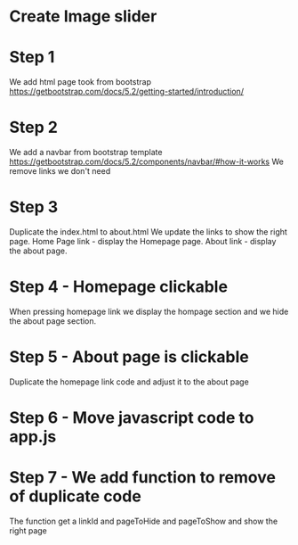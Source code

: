 # Create Image slider 

# Step 1
We add html page took from bootstrap
https://getbootstrap.com/docs/5.2/getting-started/introduction/

# Step 2
We add a navbar from bootstrap template
https://getbootstrap.com/docs/5.2/components/navbar/#how-it-works
We remove links we don't need

# Step 3
Duplicate the index.html to about.html
We update the links to show the right page.
Home Page link - display the Homepage page.
About link - display the about page.
 
# Step 4 - Homepage clickable 
When pressing homepage link we display the hompage section and we hide the about page section.


# Step 5 - About page is clickable 
Duplicate the homepage link code and adjust it to the about page

# Step 6 - Move javascript code to app.js 


# Step 7 - We add function to remove of duplicate code
The function get a linkId and pageToHide and pageToShow
and show the right page



